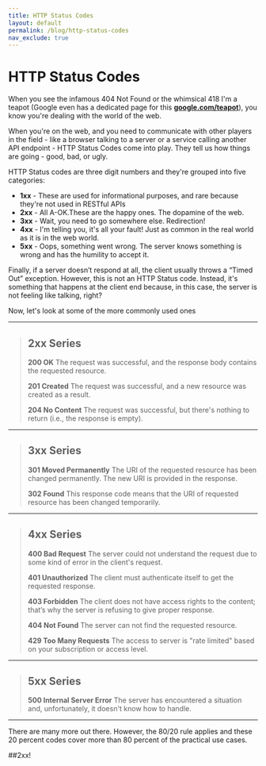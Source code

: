 ```yaml
---
title: HTTP Status Codes
layout: default
permalink: /blog/http-status-codes
nav_exclude: true
---
```


# HTTP Status Codes

When you see the infamous 404 Not Found or the whimsical 418 I'm a teapot (Google even has a dedicated page for this **<a href="https://www.google.com/teapot" target="_blank">google.com/teapot</a>**), you know you're dealing with the world of the web. 

When you're on the web, and you need to communicate with other players in the field - like a browser talking to a server or a service calling another API endpoint - HTTP Status Codes come into play. They tell us how things are going - good, bad, or ugly.

HTTP Status codes are three digit numbers and they're grouped into five categories: 

- **1xx** - These are used for informational purposes, and rare because they're not used in RESTful APIs    
- **2xx** - All A-OK.These are the happy ones. The dopamine of the web.
- **3xx** - Wait, you need to go somewhere else. Redirection!
- **4xx** - I'm telling you, it's all your fault! Just as common in the real world as it is in the web world.
- **5xx** - Oops, something went wrong. The server knows something is wrong and has the humility to accept it.

Finally, if a server doesn’t respond at all, the client usually throws a “Timed Out” exception. However, this is not an HTTP Status code. Instead, it's something that happens at the client end because, in this case, the server is not feeling like talking, right?

Now, let's look at some of the more commonly used ones

---

> ## 2xx Series
>
> **200 OK**
>    The request was successful, and the response body contains the requested resource.
>
> **201 Created**
>    The request was successful, and a new resource was created as a result.
>
> **204 No Content**
>    The request was successful, but there's nothing to return (i.e., the response is empty).
>

---

> ## 3xx Series
>
> **301 Moved Permanently**
>    The URI of the requested resource has been changed permanently. The new URI is provided in the response.
>
> **302 Found**
>    This response code means that the URI of requested resource has been changed temporarily.

---

> ## 4xx Series
>
> **400 Bad Request**
>    The server could not understand the request due to some kind of error in the client's request.
>
> **401 Unauthorized**
>    The client must authenticate itself to get the requested response.
>
> **403 Forbidden**
>    The client does not have access rights to the content; that’s why the server is refusing to give proper response.
>
> **404 Not Found**
>    The server can not find the requested resource.
>
> **429 Too Many Requests**
>    The access to server is "rate limited" based on your subscription or access level. 

---

> ## 5xx Series
>
>   **500 Internal Server Error**
>    The server has encountered a situation and, unfortunately, it doesn't know how to handle.

---

There are many more out there. However, the 80/20 rule applies and these 20 percent codes cover more than 80 percent of the practical use cases. 

##2xx!
